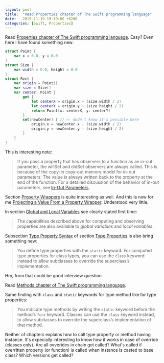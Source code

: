 ```yaml
---
layout: post
title:  "Read Properties chapter of The Swift programming language"
date:   2019-11-19 19:19:00 +0200
categories: [Swift, Properties]
---
```

Read [Properties chapter of The Swift programming language](https://docs.swift.org/swift-book/LanguageGuide/Properties.html). Easy? Even here I have found something new:

```swift
struct Point {
    var x = 0.0, y = 0.0
}
struct Size {
    var width = 0.0, height = 0.0
}
struct Rect {
    var origin = Point()
    var size = Size()
    var center: Point {
        get {
            let centerX = origin.x + (size.width / 2)
            let centerY = origin.y + (size.height / 2)
            return Point(x: centerX, y: centerY)
        }
        set(newCenter) { // <- dodn't know it's possible here
            origin.x = newCenter.x - (size.width / 2)
            origin.y = newCenter.y - (size.height / 2)
        }
    }
}
```

This is interesting note:

> If you pass a property that has observers to a function as an in-out parameter, the willSet and didSet observers are always called. This is because of the copy-in copy-out memory model for in-out parameters: The value is always written back to the property at the end of the function. For a detailed discussion of the behavior of in-out parameters, see [In-Out Parameters](https://docs.swift.org/swift-book/ReferenceManual/Declarations.html#ID545).

Section [Property Wrappers](https://docs.swift.org/swift-book/LanguageGuide/Properties.html#ID617) is quite interesting as well. And this is new for me [Projecting a Value From a Property Wrapper](https://docs.swift.org/swift-book/LanguageGuide/Properties.html#ID617). Understood very little.

In section [Global and Local Variables](https://docs.swift.org/swift-book/LanguageGuide/Properties.html#ID263) see clearly stated first time:

> The capabilities described above for computing and observing properties are also available to _global variables_ and _local variables_.

Subsection [Type Property Syntax](https://docs.swift.org/swift-book/LanguageGuide/Properties.html#ID265) of section [Type Properties](https://docs.swift.org/swift-book/LanguageGuide/Properties.html#ID264) is also bring something new:

> You define type properties with the `static` keyword. For computed type properties for class types, you can use the `class` keyword instead to allow subclasses to override the superclass’s implementation.

Hm, from that could be good interview question.

Read [Methods chapter of The Swift programming language](https://docs.swift.org/swift-book/LanguageGuide/Methods.html).

Same finding with `class` and `static` keywords for type method like for type properties:

> You indicate type methods by writing the `static` keyword before the method’s `func` keyword. Classes can use the `class` keyword instead, to allow subclasses to override the superclass’s implementation of that method.

Neither of chapters explains how to call type property or method having instance. It's expecially interesting to know how it works in case of override (classes only). Are all ovverides in chain get called? What's called if overritten property (or function) is called when instance is casted to base class? Which versions get called?
